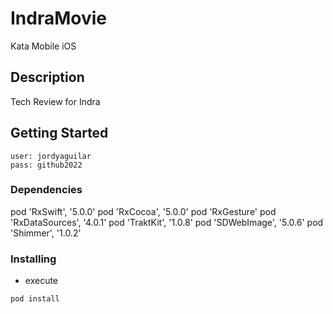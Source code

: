 # IndraMovie

Kata Mobile iOS

## Description

Tech Review for Indra

## Getting Started
 ```
 user: jordyaguilar
 pass: github2022
```
### Dependencies

pod 'RxSwift', '5.0.0' 
  pod 'RxCocoa', '5.0.0'
  pod 'RxGesture'
  pod 'RxDataSources', '4.0.1'
  pod 'TraktKit', '1.0.8'
  pod 'SDWebImage', '5.0.6'
  pod 'Shimmer', '1.0.2'

### Installing

* execute
```
pod install
```
